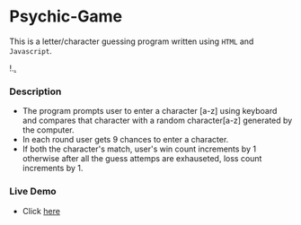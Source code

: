 # Psychic-Game
This is a letter/character guessing program written using `HTML` and `Javascript`.

!.[.](./psychicgame.png)

### Description

* The program prompts user to enter a character [a-z] using keyboard and compares that character with a 
  random character[a-z] generated by the computer.
* In each round user gets 9 chances to enter a character.
* If both the character's match, user's win count increments by 1 otherwise after all the guess attemps are exhauseted, loss count increments by 1.

### Live Demo
- Click [here ](https://rubbishspitfire.github.io/psychic-game/)
